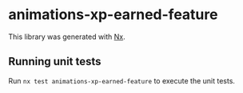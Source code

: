 # animations-xp-earned-feature

This library was generated with [Nx](https://nx.dev).

## Running unit tests

Run `nx test animations-xp-earned-feature` to execute the unit tests.
